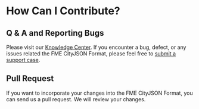 # How Can I Contribute?

## Q & A and Reporting Bugs

Please visit our [Knowledge Center](https://knowledge.safe.com/index.html). If you encounter a bug, defect, or any issues related the FME CityJSON Format, please feel free to [submit a support case](https://www.safe.com/support/report-a-problem/).

## Pull Request

If you want to incorporate your changes into the FME CityJSON Format, you can send us a pull request. We will review your changes.

